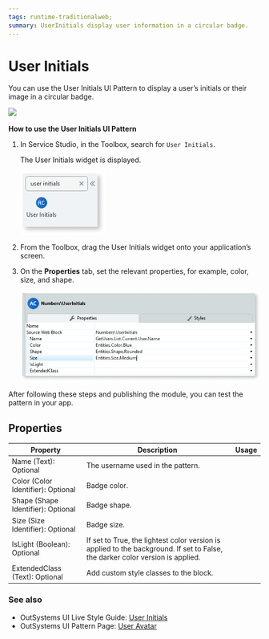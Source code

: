 ```yaml
---
tags: runtime-traditionalweb; 
summary: UserInitials display user information in a circular badge.
---
```


# User Initials

You can use the User Initials UI Pattern to display a user’s initials or their image in a circular badge. 

![](<images/userinitials-image-4.png>)

**How to use the User Initials UI Pattern**

1. In Service Studio, in the Toolbox, search for `User Initials`. 

    The User Initials widget is displayed.

    ![](<images/userinitials-image-11.png>)

1. From the Toolbox, drag the User Initials widget onto your application’s screen.
   
  
1. On the **Properties** tab, set the relevant properties, for example, color, size, and shape. 

    ![](<images/userinitials-image-10.png>)
    
 
After following these steps and publishing the module, you can test the pattern in your app.

## Properties

| **Property** |  **Description** |  **Usage** |
|---|---|---|
| Name (Text): Optional  |  The username used in the pattern. | 
| Color (Color Identifier): Optional  |  Badge color. | 
| Shape (Shape Identifier): Optional|  Badge shape. | 
| Size (Size Identifier): Optional  |  Badge size. | |
| IsLight (Boolean): Optional | If set to True, the lightest color version is applied to the background. If set to False, the darker color version is applied. |
| ExtendedClass (Text): Optional  |  Add custom style classes to the block. |




### See also
* OutSystems UI Live Style Guide: [User Initials](https://outsystemsui.outsystems.com/WebStyleGuidePreview/UserInitials.aspx)
* OutSystems UI Pattern Page: [User Avatar](https://outsystemsui.outsystems.com/OutSystemsUIWebsite/PatternDetail?PatternId=80)